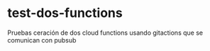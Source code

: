 # test-dos-functions
Pruebas ceración de dos cloud functions usando gitactions que se comunican con pubsub 
